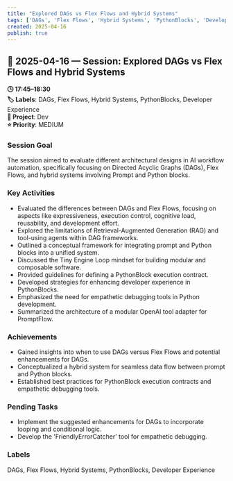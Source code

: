 ```yaml
---
title: "Explored DAGs vs Flex Flows and Hybrid Systems"
tags: ['DAGs', 'Flex Flows', 'Hybrid Systems', 'PythonBlocks', 'Developer Experience']
created: 2025-04-16
publish: true
---
```


## 📅 2025-04-16 — Session: Explored DAGs vs Flex Flows and Hybrid Systems

**🕒 17:45–18:30**  
**🏷️ Labels**: DAGs, Flex Flows, Hybrid Systems, PythonBlocks, Developer Experience  
**📂 Project**: Dev  
**⭐ Priority**: MEDIUM  


### Session Goal
The session aimed to evaluate different architectural designs in AI workflow automation, specifically focusing on Directed Acyclic Graphs (DAGs), Flex Flows, and hybrid systems involving Prompt and Python blocks.

### Key Activities
- Evaluated the differences between DAGs and Flex Flows, focusing on aspects like expressiveness, execution control, cognitive load, reusability, and development effort.
- Explored the limitations of Retrieval-Augmented Generation (RAG) and tool-using agents within DAG frameworks.
- Outlined a conceptual framework for integrating prompt and Python blocks into a unified system.
- Discussed the Tiny Engine Loop mindset for building modular and composable software.
- Provided guidelines for defining a PythonBlock execution contract.
- Developed strategies for enhancing developer experience in PythonBlocks.
- Emphasized the need for empathetic debugging tools in Python development.
- Summarized the architecture of a modular OpenAI tool adapter for PromptFlow.

### Achievements
- Gained insights into when to use DAGs versus Flex Flows and potential enhancements for DAGs.
- Conceptualized a hybrid system for seamless data flow between prompt and Python blocks.
- Established best practices for PythonBlock execution contracts and empathetic debugging tools.

### Pending Tasks
- Implement the suggested enhancements for DAGs to incorporate looping and conditional logic.
- Develop the 'FriendlyErrorCatcher' tool for empathetic debugging.

### Labels
DAGs, Flex Flows, Hybrid Systems, PythonBlocks, Developer Experience
